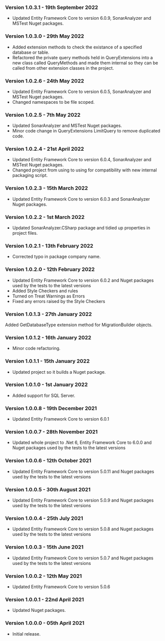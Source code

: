 ### Version 1.0.3.1 - 19th September 2022

* Updated Entity Framework Core to version 6.0.9, SonarAnalyzer and MSTest Nuget packages.

### Version 1.0.3.0 - 29th May 2022

* Added extension methods to check the existance of a specified database or table.
* Refactored the private query methods held in QueryExtensions into a new class called QueryMethods and made them internal so they can be called from other extension classes in the project.

### Version 1.0.2.6 - 24th May 2022

* Updated Entity Framework Core to version 6.0.5, SonarAnalyzer and MSTest Nuget packages.
* Changed namespaces to be file scoped.

### Version 1.0.2.5 - 7th May 2022

* Updated SonarAnalyzer and MSTest Nuget packages.
* Minor code change in QueryExtensions LimitQuery to remove duplicated code.

### Version 1.0.2.4 - 21st April 2022

* Updated Entity Framework Core to version 6.0.4, SonarAnalyzer and MSTest Nuget packages.
* Changed project from using <Version> to using <VersionPrefix> for compatibility with new internal packaging script.

### Version 1.0.2.3 - 15th March 2022

* Updated Entity Framework Core to version 6.0.3 and SonarAnalyzer Nuget packages.

### Version 1.0.2.2 - 1st March 2022

* Updated SonarAnalyzer.CSharp package and tidied up properties in project files.

### Version 1.0.2.1 - 13th February 2022

* Corrected typo in package company name.

### Version 1.0.2.0 - 12th February 2022

* Updated Entity Framework Core to version 6.0.2 and Nuget packages used by the tests to the latest versions
* Added Style Checkers and rules
* Turned on Treat Warnings as Errors
* Fixed any errors raised by the Style Checkers

### Version 1.0.1.3 - 27th January 2022

Added GetDatabaseType extension method for MigrationBuilder objects.

### Version 1.0.1.2 - 16th January 2022

* Minor code refactoring.

### Version 1.0.1.1 - 15th January 2022

* Updated project so it builds a Nuget package.

### Version 1.0.1.0 - 1st January 2022

* Added support for SQL Server.

### Version 1.0.0.8 - 19th December 2021

* Updated Entity Framework Core to version 6.0.1
 
### Version 1.0.0.7 - 28th November 2021

* Updated whole project to .Net 6, Entity Framework Core to 6.0.0 and Nuget packages used by the tests to the latest versions

### Version 1.0.0.6 - 12th October 2021

* Updated Entity Framework Core to version 5.0.11 and Nuget packages used by the tests to the latest versions

### Version 1.0.0.5 - 30th August 2021

* Updated Entity Framework Core to version 5.0.9 and Nuget packages used by the tests to the latest versions

### Version 1.0.0.4 - 25th July 2021

* Updated Entity Framework Core to version 5.0.8 and Nuget packages used by the tests to the latest versions

### Version 1.0.0.3 - 15th June 2021

* Updated Entity Framework Core to version 5.0.7 and Nuget packages used by the tests to the latest versions

### Version 1.0.0.2 - 12th May 2021 

* Updated Entity Framework Core to version 5.0.6

### Version 1.0.0.1 - 22nd April 2021 

* Updated Nuget packages.

### Version 1.0.0.0 - 05th April 2021 

* Initial release.
